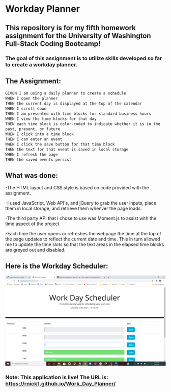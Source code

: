 # Workday Planner

## This repository is for my fifth homework assignment for the University of Washington Full-Stack Coding Bootcamp!

### The goal of this assignment is to utilize skills developed so far to create a workday planner.

## The Assignment:
```
GIVEN I am using a daily planner to create a schedule
WHEN I open the planner
THEN the current day is displayed at the top of the calendar
WHEN I scroll down
THEN I am presented with time blocks for standard business hours
WHEN I view the time blocks for that day
THEN each time block is color-coded to indicate whether it is in the past, present, or future
WHEN I click into a time block
THEN I can enter an event
WHEN I click the save button for that time block
THEN the text for that event is saved in local storage
WHEN I refresh the page
THEN the saved events persist
```
## What was done:

-The HTML layout and CSS style is based on code provided with the assignment.

-I used JavaScript, Web API's, and jQuery to grab the user inputs, place them in local storage, and retrieve them whenver the page loads. 

-The third party API that I chose to use was Moment.js to assist with the time aspect of the project.

-Each time the user opens or refreshes the webpage the time at the top of the page updates to reflect the current date and time. This in turn allowed me to update the time slots so that the text areas in the elapsed time blocks are greyed out and disabled.

## Here is the Workday Scheduler:

![image](https://github.com/rnick1/Work_Day_Planner/blob/main/Assets/Workday_Planner.png)

### Note: This application is live! The URL is: https://rnick1.github.io/Work_Day_Planner/